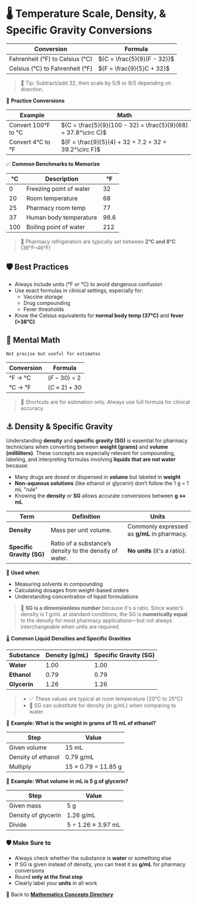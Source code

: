 # 🌡️ Temperature Scale, Density, & Specific Gravity Conversions

| Conversion | Formula |
|------------|---------|
| Fahrenheit (°F) to Celsius (°C) | ${C = \frac{5}{9}(F - 32)}$ |
| Celsius (°C) to Fahrenheit (°F) | ${F = \frac{9}{5}C + 32}$ |

> 📍 Tip: Subtract/add 32, then scale by 5/9 or 9/5 depending on direction.

🔁 **Practice Conversions**

| Example | Math |
|---------|------|
| Convert 100°F to °C | ${C = \frac{5}{9}(100 - 32) = \frac{5}{9}(68) = 37.8^\circ C}$ |
| Convert 4°C to °F | ${F = \frac{9}{5}(4) + 32 = 7.2 + 32 = 39.2^\circ F}$ |

✅ **Common Benchmarks to Memorize**

| °C | Description              | °F   |
|----|--------------------------|------|
| 0  | Freezing point of water  | 32   |
| 20 | Room temperature         | 68   |
| 25 | Pharmacy room temp       | 77   |
| 37 | Human body temperature   | 98.6 |
| 100| Boiling point of water   | 212  |

> 📍 Pharmacy refrigerators are typically set between **2°C and 8°C** (36°F–46°F)

## 🛡️ Best Practices

- Always include units (°F or °C) to avoid dangerous confusion
- Use exact formulas in clinical settings, especially for:
  - Vaccine storage
  - Drug compounding
  - Fever thresholds
- Know the Celsius equivalents for **normal body temp (37°C)** and **fever (>38°C)**

## 🧠 Mental Math

`Not precise but useful for estimates`

| Conversion | Formula |
|------------|---------|
| °F → °C | ${(F - 30) \div 2}$ |
| °C → °F | ${(C \times 2) + 30}$ |

> 🚨 Shortcuts are for estimation only. Always use full formula for clinical accuracy.

## ⚓ Density & Specific Gravity

Understanding **density** and **specific gravity (SG)** is essential for pharmacy technicians when converting between **weight (grams)** and **volume (milliliters)**. These concepts are especially relevant for compounding, labeling, and interpreting formulas involving **liquids that are not water** because:

- Many drugs are dosed or dispensed in **volume** but labeled in **weight**
- **Non-aqueous solutions** (like ethanol or glycerin) don’t follow the 1 g = 1 mL "rule"
- Knowing the **density** or **SG** allows accurate conversions between **g ↔ mL**

| Term | Definition | Units |
|------|------------|-------|
| **Density** | Mass per unit volume. | Commonly expressed as **g/mL** in pharmacy. |
| **Specific Gravity (SG)** | Ratio of a substance’s density to the density of water. | **No units** (it's a ratio). |

📍 **Used when**:

- Measuring solvents in compounding
- Calculating dosages from weight-based orders
- Understanding concentration of liquid formulations

> 🚨 **SG is a dimensionless number** because it's a ratio. Since water’s density is 1 g/mL at standard conditions, the SG is **numerically equal** to the density for most pharmacy applications—but not always interchangeable when units are required.

🌡️ **Common Liquid Densities and Specific Gravities**

| Substance | Density (g/mL) | Specific Gravity (SG) |
|-----------|----------------|------------------------|
| **Water** | 1.00           | 1.00                   |
| **Ethanol** | 0.79         | 0.79                   |
| **Glycerin** | 1.26        | 1.26                   |

>- ✅ These values are typical at room temperature (20°C to 25°C)
>- 🔁 SG can substitute for density (in g/mL) when comparing to water.

🧪 **Example: What is the weight in grams of 15 mL of ethanol?**

| Step | Value |
|------|-------|
| Given volume | 15 mL |
| Density of ethanol | 0.79 g/mL |
| Multiply | 15 × 0.79 = 11.85 g |

🧪 **Example: What volume in mL is 5 g of glycerin?**

| Step | Value |
|------|-------|
| Given mass | 5 g |
| Density of glycerin | 1.26 g/mL |
| Divide | 5 ÷ 1.26 ≈ 3.97 mL |

### 🛡️ Make Sure to

- Always check whether the substance is **water** or something else
- If SG is given instead of density, you can treat it as **g/mL** for pharmacy conversions
- Round **only at the final step**
- Clearly label your **units** in all work

🔗 Back to [**Mathematics Concepts Directory**](./readme.md)

<!-- 
## Reference

Pharmacy Calculations, 6e; Morton Publishing | Chapter 10
-->
